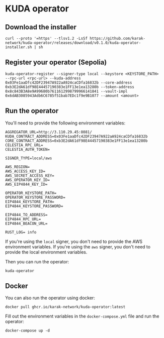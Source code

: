 # KUDA operator

## Download the installer

```shell
curl --proto '=https' --tlsv1.2 -LsSf https://github.com/karak-network/kuda-operator/releases/download/v0.1.0/kuda-operator-installer.sh | sh
```

## Register your operator (Sepolia)

```shell
kuda-operator-register --signer-type local --keystore <KEYSTORE_PATH> --rpc-url <rpc-url> --kuda-address 0x03Fe1aaDfc42DF23947A922aA924caCDfa16832b --core-address 0xb3E2dA61df98E44457190383e1FF13e1ea13280b --token-address 0x8c843B3A8e9A99680b7611612998799966141841 --vault-impl 0x6dAB3085943Adb6C6785f51bab7EDc1f9e9B1077 --amount <amount>
```

## Run the operator

You'll need to provide the following environment variables:

```shell
AGGREGATOR_URL=http://3.110.29.45:8081/
KUDA_CONTRACT_ADDRESS=0x03Fe1aaDfc42DF23947A922aA924caCDfa16832b
CORE_CONTRACT_ADDRESS=0xb3E2dA61df98E44457190383e1FF13e1ea13280b
CELESTIA_RPC_URL=
CELESTIA_AUTH_TOKEN=

SIGNER_TYPE=local/aws

AWS_REGION=
AWS_ACCESS_KEY_ID=
AWS_SECRET_ACCESS_KEY=
AWS_OPERATOR_KEY_ID=
AWS_EIP4844_KEY_ID=

OPERATOR_KEYSTORE_PATH=
OPERATOR_KEYSTORE_PASSWORD=
EIP4844_KEYSTORE_PATH=
EIP4844_KEYSTORE_PASSWORD=

EIP4844_TO_ADDRESS=
EIP4844_RPC_URL=
EIP4844_BEACON_URL=

RUST_LOG= info
```

If you're using the `local` signer, you don't need to provide the AWS environment variables. If you're using the `aws` signer, you don't need to provide the local environment variables.

Then you can run the operator:

```shell
kuda-operator
```

## Docker

You can also run the operator using docker:

```shell
docker pull ghcr.io/karak-network/kuda-operator:latest
```

Fill out the environment variables in the `docker-compose.yml` file and run the operator:

```shell
docker-compose up -d
```
